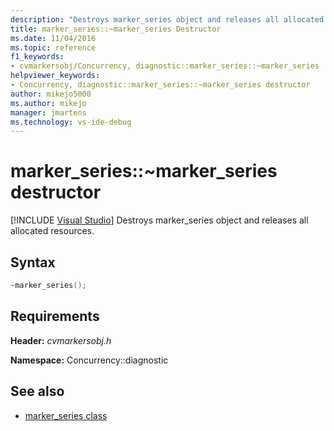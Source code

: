```yaml
---
description: "Destroys marker_series object and releases all allocated resources."
title: marker_series::~marker_series Destructor
ms.date: 11/04/2016
ms.topic: reference
f1_keywords: 
- cvmarkersobj/Concurrency, diagnostic::marker_series::~marker_series
helpviewer_keywords: 
- Concurrency, diagnostic::marker_series::~marker_series destructor
author: mikejo5000
ms.author: mikejo
manager: jmartens
ms.technology: vs-ide-debug
---
```

# marker_series::~marker_series destructor

 [!INCLUDE [Visual Studio](~/includes/applies-to-version/vs-windows-only.md)]
Destroys marker_series object and releases all allocated resources.

## Syntax

```cpp
~marker_series();
```

## Requirements
 **Header:** *cvmarkersobj.h*

 **Namespace:** Concurrency::diagnostic

## See also
- [marker_series class](../profiling/marker-series-class.md)
